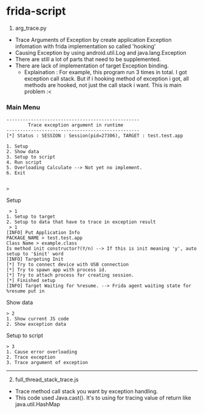 # frida-script


1. arg_trace.py
- Trace Arguments of Exception by create application Exception infomation with frida implementation so called 'hooking'
- Causing Exception by using android.util.Log and java.lang.Exception
- There are still a lot of parts that need to be supplemented.
- There are lack of implementation of target Exception binding.
  - Explaination : For example, this program run 3 times in total. I got exception call stack. But if i hooking method of exception i got, all methods are hooked, not just the call stack i want. This is main problem :<

### Main Menu
```
-------------------------------------------------
        Trace exception argument in runtime
-------------------------------------------------
[*] Status : SESSION : Session(pid=27306), TARGET : test.test.app

1. Setup
2. Show data
3. Setup to script
4. Run script
5. Overloading Calculate --> Not yet no implement.
6. Exit


> 
```


Setup
```
 > 1
1. Setup to target
2. Setup to data that have to trace in exception result
 > 1
[INFO] Put Application Info
PACKAGE_NAME > test.test.app
Class Name > example.class
Is method init constructor?(Y/n) --> If this is init meaning 'y', auto setup to '$init' word
[INFO] Targeting Init
[*] Try to connect device with USB connection
[*] Try to spawn app with process id.
[*] Try to attach process for creating session.
[*] Finished setup
[INFO] Target Waiting for %resume. --> Frida agent waiting state for %resume put in
```


Show data
```
> 2
1. Show current JS code
2. Show exception data
```


Setup to script
```
> 3
1. Cause error overloading
2. Trace exception
3. Trace argument of exception
```


-----

2. full_thread_stack_trace.js
- Trace method call stack you want by exception handling.
- This code used Java.cast(). It's to using for tracing value of return like java.util.HashMap  
